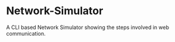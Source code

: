 # Network-Simulator
A CLI based Network Simulator showing the steps involved in web communication. 
